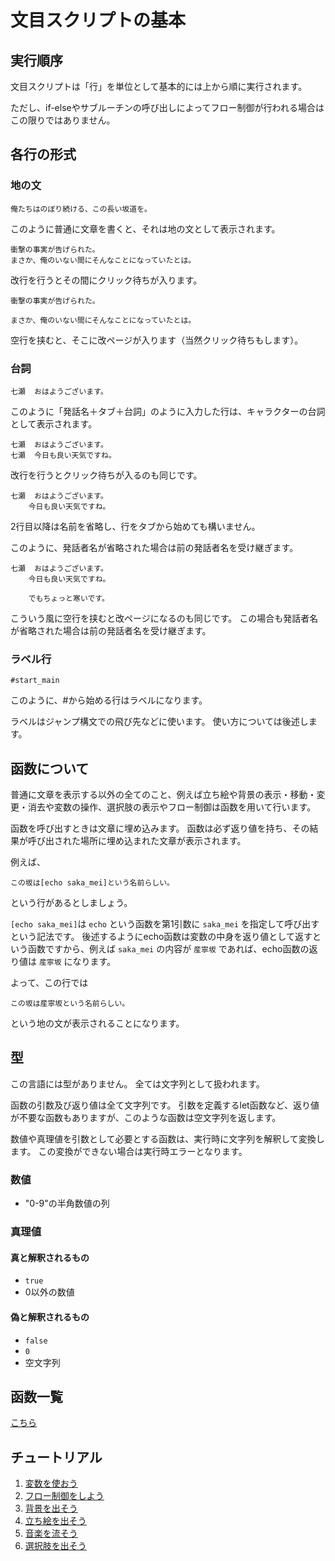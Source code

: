 # 文目スクリプトの基本

## 実行順序
文目スクリプトは「行」を単位として基本的には上から順に実行されます。

ただし、if-elseやサブルーチンの呼び出しによってフロー制御が行われる場合はこの限りではありません。

## 各行の形式
### 地の文
```
俺たちはのぼり続ける、この長い坂道を。
```
このように普通に文章を書くと、それは地の文として表示されます。

```
衝撃の事実が告げられた。
まさか、俺のいない間にそんなことになっていたとは。
```
改行を行うとその間にクリック待ちが入ります。

```
衝撃の事実が告げられた。

まさか、俺のいない間にそんなことになっていたとは。
```
空行を挟むと、そこに改ページが入ります（当然クリック待ちもします）。

### 台詞
```
七瀬	おはようございます。
```
このように「発話名＋タブ＋台詞」のように入力した行は、キャラクターの台詞として表示されます。

```
七瀬	おはようございます。
七瀬	今日も良い天気ですね。
```
改行を行うとクリック待ちが入るのも同じです。

```
七瀬	おはようございます。
	今日も良い天気ですね。
```
2行目以降は名前を省略し、行をタブから始めても構いません。

このように、発話者名が省略された場合は前の発話者名を受け継ぎます。

```
七瀬	おはようございます。
	今日も良い天気ですね。

	でもちょっと寒いです。
```
こういう風に空行を挟むと改ページになるのも同じです。
この場合も発話者名が省略された場合は前の発話者名を受け継ぎます。

### ラベル行
```
#start_main
```
このように、#から始める行はラベルになります。

ラベルはジャンプ構文での飛び先などに使います。
使い方については後述します。

## 函数について
普通に文章を表示する以外の全てのこと、例えば立ち絵や背景の表示・移動・変更・消去や変数の操作、選択肢の表示やフロー制御は函数を用いて行います。

函数を呼び出すときは文章に埋め込みます。
函数は必ず返り値を持ち、その結果が呼び出された場所に埋め込まれた文章が表示されます。

例えば、

```
この坂は[echo saka_mei]という名前らしい。
```
という行があるとしましょう。

`[echo saka_mei]`は `echo` という函数を第1引数に `saka_mei` を指定して呼び出すという記法です。
後述するようにecho函数は変数の中身を返り値として返すという函数ですから、例えば `saka_mei` の内容が `産寧坂` であれば、echo函数の返り値は `産寧坂` になります。

よって、この行では

```
この坂は産寧坂という名前らしい。
```

という地の文が表示されることになります。

## 型
この言語には型がありません。
全ては文字列として扱われます。

函数の引数及び返り値は全て文字列です。
引数を定義するlet函数など、返り値が不要な函数もありますが、このような函数は空文字列を返します。

数値や真理値を引数として必要とする函数は、実行時に文字列を解釈して変換します。
この変換ができない場合は実行時エラーとなります。

### 数値
- "0-9"の半角数値の列

### 真理値
#### 真と解釈されるもの
- `true`
- 0以外の数値

#### 偽と解釈されるもの
- `false`
- `0`
- 空文字列

## 函数一覧
[こちら](函数一覧.md)

## チュートリアル
1. [変数を使おう](tutorial/変数.md)
2. [フロー制御をしよう](tutorial/フロー制御.md)
3. [背景を出そう](tutorial/背景.md)
4. [立ち絵を出そう](tutorial/立ち絵.md)
5. [音楽を流そう](tutorial/音楽.md)
6. [選択肢を出そう](tutorial/選択肢.md)

